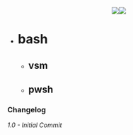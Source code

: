 <p align="center"><img src="http://ithinkvirtual.com/wp-content/uploads/2018/03/bash.png"><img src="http://ithinkvirtual.com/wp-content/uploads/2018/03/powershell.png"></p>


* # bash
  * ## vsm
  * ## pwsh



### Changelog

*1.0 - Initial Commit*
